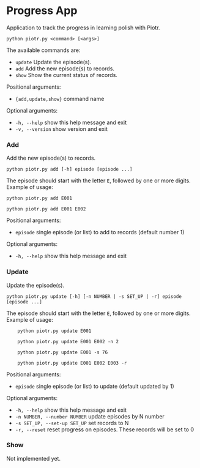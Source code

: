 # Progress App

Application to track the progress in learning polish with Piotr.

    python piotr.py <command> [<args>]

The available commands are:
- `update` Update the episode(s).
-    `add`      Add the new episode(s) to records.
-    `show`     Show the current status of records.

Positional arguments:
-  `{add,update,show}`  command name

Optional arguments:
-  `-h, --help`         show this help message and exit
-  `-v, --version`      show version and exit

### Add
Add the new episode(s) to records.

    python piotr.py add [-h] episode [episode ...]

The episode should start with the letter `E`, followed by one or more digits.\
Example of usage:
```shell
python piotr.py add E001
```
```shell
python piotr.py add E001 E002
```

Positional arguments:
-  `episode`     single episode (or list) to add to records (default number 1)

Optional arguments:
-  `-h, --help`         show this help message and exit

### Update

Update the episode(s).

    python piotr.py update [-h] [-n NUMBER | -s SET_UP | -r] episode [episode ...]

The episode should start with the letter `E`, followed by one or more digits.
Example of usage:
```shell
    python piotr.py update E001
```
```shell
    python piotr.py update E001 E002 -n 2
```
```shell
    python piotr.py update E001 -s 76
```
```shell
    python piotr.py update E001 E002 E003 -r
```
Positional arguments:
-  `episode`               single episode (or list) to update (default updated by 1)

Optional arguments:
-  `-h, --help`                  show this help message and exit
-  `-n NUMBER, --number NUMBER`  update episodes by N number
-  `-s SET_UP, --set-up SET_UP`  set records to N
-  `-r, --reset`                 reset progress on episodes. These records will be set to 0

### Show

Not implemented yet.
